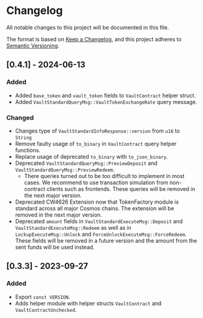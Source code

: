 # Changelog

All notable changes to this project will be documented in this file.

The format is based on [Keep a Changelog](https://keepachangelog.com/en/1.0.0/),
and this project adheres to [Semantic Versioning](https://semver.org/spec/v2.0.0.html).

## [0.4.1] - 2024-06-13

### Added
- Added `base_token` and `vault_token` fields to `VaultContract` helper struct.
- Added `VaultStandardQueryMsg::VaultTokenExchangeRate` query message.

### Changed

- Changes type of `VaultStandardInfoResponse::version` from `u16` to `String`
- Remove faulty usage of `to_binary` in `VaultContract` query helper functions.
- Replace usage of deprecated `to_binary` with `to_json_binary`.
- Deprecated `VaultStandardQueryMsg::PreviewDeposit` and `VaultStandardQueryMsg::PreviewRedeem`.
    - There queries turned out to be too difficult to implement in most cases. We recommend to use transaction simulation from non-contract clients such as frontends. These queries will be removed in the next major version.
- Deprecated CW4626 Extension now that TokenFactory module is standard across all major Cosmos chains. The extension will be removed in the next major version.
- Deprecated `amount` fields in `VaultStandardExecuteMsg::Deposit` and `VaultStandardExecuteMsg::Redeem` as well as in `LockupExecuteMsg::Unlock` and `ForceUnlockExecuteMsg::ForceRedeem`. These fields will be removed in a future version and the amount from the sent funds will be used instead.

## [0.3.3] - 2023-09-27

### Added

- Export `const VERSION`.
- Adds helper module with helper structs `VaultContract` and `VaultContractUnchecked`.
